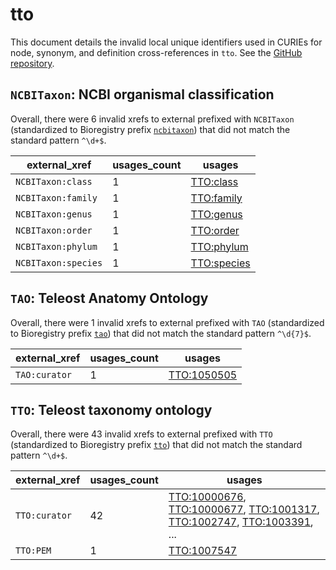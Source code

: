 # tto

This document details the invalid local unique identifiers used in CURIEs
for node, synonym, and definition cross-references in `tto`. See the [GitHub repository](https://github.com/phenoscape/teleost-taxonomy-ontology).


## `NCBITaxon`: NCBI organismal classification

Overall, there were 6 invalid
xrefs to external prefixed with `NCBITaxon` (standardized to Bioregistry
prefix [`ncbitaxon`](https://bioregistry.io/ncbitaxon)) that
did not match the standard pattern `^\d+$`.

| external_xref       |   usages_count | usages                                                    |
|---------------------|----------------|-----------------------------------------------------------|
| `NCBITaxon:class`   |              1 | [TTO:class](http://purl.obolibrary.org/obo/TTO_class)     |
| `NCBITaxon:family`  |              1 | [TTO:family](http://purl.obolibrary.org/obo/TTO_family)   |
| `NCBITaxon:genus`   |              1 | [TTO:genus](http://purl.obolibrary.org/obo/TTO_genus)     |
| `NCBITaxon:order`   |              1 | [TTO:order](http://purl.obolibrary.org/obo/TTO_order)     |
| `NCBITaxon:phylum`  |              1 | [TTO:phylum](http://purl.obolibrary.org/obo/TTO_phylum)   |
| `NCBITaxon:species` |              1 | [TTO:species](http://purl.obolibrary.org/obo/TTO_species) |

## `TAO`: Teleost Anatomy Ontology

Overall, there were 1 invalid
xrefs to external prefixed with `TAO` (standardized to Bioregistry
prefix [`tao`](https://bioregistry.io/tao)) that
did not match the standard pattern `^\d{7}$`.

| external_xref   |   usages_count | usages                                                    |
|-----------------|----------------|-----------------------------------------------------------|
| `TAO:curator`   |              1 | [TTO:1050505](http://purl.obolibrary.org/obo/TTO_1050505) |

## `TTO`: Teleost taxonomy ontology

Overall, there were 43 invalid
xrefs to external prefixed with `TTO` (standardized to Bioregistry
prefix [`tto`](https://bioregistry.io/tto)) that
did not match the standard pattern `^\d+$`.

| external_xref   |   usages_count | usages                                                                                                                                                                                                                                                                                                         |
|-----------------|----------------|----------------------------------------------------------------------------------------------------------------------------------------------------------------------------------------------------------------------------------------------------------------------------------------------------------------|
| `TTO:curator`   |             42 | [TTO:10000676](http://purl.obolibrary.org/obo/TTO_10000676), [TTO:10000677](http://purl.obolibrary.org/obo/TTO_10000677), [TTO:1001317](http://purl.obolibrary.org/obo/TTO_1001317), [TTO:1002747](http://purl.obolibrary.org/obo/TTO_1002747), [TTO:1003391](http://purl.obolibrary.org/obo/TTO_1003391), ... |
| `TTO:PEM`       |              1 | [TTO:1007547](http://purl.obolibrary.org/obo/TTO_1007547)                                                                                                                                                                                                                                                      |

